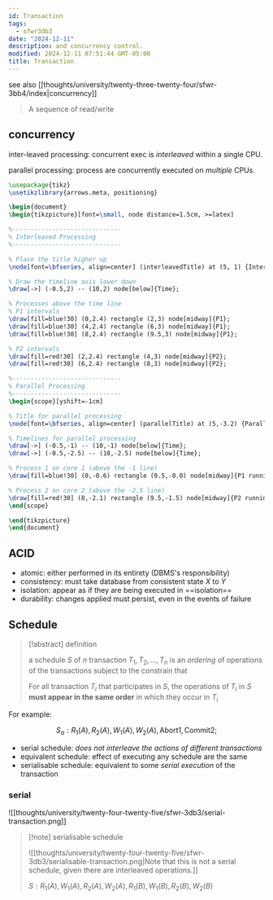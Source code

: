 ```yaml
---
id: Transaction
tags:
  - sfwr3db3
date: "2024-12-11"
description: and concurrency control.
modified: 2024-12-11 07:51:44 GMT-05:00
title: Transaction
---
```


see also [[thoughts/university/twenty-three-twenty-four/sfwr-3bb4/index|concurrency]]

> A sequence of read/write

## concurrency

inter-leaved processing: concurrent exec is _interleaved_ within a single CPU.

parallel processing: process are concurrently executed on _multiple_ CPUs.

```tikz style="padding-top: 3rem;gap: 5rem;"
\usepackage{tikz}
\usetikzlibrary{arrows.meta, positioning}

\begin{document}
\begin{tikzpicture}[font=\small, node distance=1.5cm, >=latex]

%------------------------------
% Interleaved Processing
%------------------------------

% Place the title higher up
\node[font=\bfseries, align=center] (interleavedTitle) at (5, 1) {Interleaved (Time-Sliced) Processing};

% Draw the timeline axis lower down
\draw[->] (-0.5,2) -- (10,2) node[below]{Time};

% Processes above the time line
% P1 intervals
\draw[fill=blue!30] (0,2.4) rectangle (2,3) node[midway]{P1};
\draw[fill=blue!30] (4,2.4) rectangle (6,3) node[midway]{P1};
\draw[fill=blue!30] (8,2.4) rectangle (9.5,3) node[midway]{P1};

% P2 intervals
\draw[fill=red!30] (2,2.4) rectangle (4,3) node[midway]{P2};
\draw[fill=red!30] (6,2.4) rectangle (8,3) node[midway]{P2};

%------------------------------
% Parallel Processing
%------------------------------
\begin{scope}[yshift=-1cm]

% Title for parallel processing
\node[font=\bfseries, align=center] (parallelTitle) at (5,-3.2) {Parallel (Concurrent) Processing};

% Timelines for parallel processing
\draw[->] (-0.5,-1) -- (10,-1) node[below]{Time};
\draw[->] (-0.5,-2.5) -- (10,-2.5) node[below]{Time};

% Process 1 on core 1 (above the -1 line)
\draw[fill=blue!30] (0,-0.6) rectangle (9.5,-0.0) node[midway]{P1 running on Core 1};

% Process 2 on core 2 (above the -2.5 line)
\draw[fill=red!30] (0,-2.1) rectangle (9.5,-1.5) node[midway]{P2 running on Core 2};
\end{scope}

\end{tikzpicture}
\end{document}
```

## ACID

- atomic: either performed in its entirety (DBMS's responsibility)
- consistency: must take database from consistent state $X$ to $Y$
- isolation: appear as if they are being executed in ==isolation==
- durability: changes applied must persist, even in the events of failure

## Schedule

> [!abstract] definition
>
> a schedule $S$ of $n$ transaction $T_{1}, T_{2}, \ldots, T_{n}$ is an _ordering_ of operations of the transactions subject to the constrain that
>
> For all transaction $T_i$ that participates in $S$, the operations of $T_i$ in $S$ **must appear in the same order** in which they occur in $T_i$

For example:

$$
S_a: R_{1}(A),R_{2}(A),W_{1}(A),W_{2}(A),\text{Abort1},\text{Commit2};
$$

- serial schedule: _does not interleave the actions of different transactions_
- equivalent schedule: effect of executing any schedule are the same
- serialisable schedule: equivalent to some _serial execution_ of the transaction

### serial

![[thoughts/university/twenty-four-twenty-five/sfwr-3db3/serial-transaction.png]]

> [!note] serialisable schedule
>
> ![[thoughts/university/twenty-four-twenty-five/sfwr-3db3/serialisable-transaction.png|Note that this is not a serial schedule, given there are interleaved operations.]]
>
> $S:R_1(A),W_1(A), R_2(A), W_2(A), R_1(B), W_1(B), R_2(B), W_2(B)$

